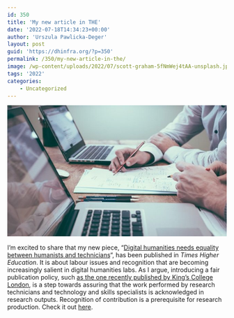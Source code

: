 ```yaml
---
id: 350
title: 'My new article in THE'
date: '2022-07-18T14:34:23+00:00'
author: 'Urszula Pawlicka-Deger'
layout: post
guid: 'https://dhinfra.org/?p=350'
permalink: /350/my-new-article-in-the/
image: /wp-content/uploads/2022/07/scott-graham-5fNmWej4tAA-unsplash.jpg
tags: '2022'
categories:
    - Uncategorized
---
```


<img src="/wp-content/2022/350.jpg"  width="700" height="300">

I’m excited to share that my new piece, “[Digital humanities needs equality between humanists and technicians](https://www.timeshighereducation.com/blog/digital-humanities-needs-equality-between-humanists-and-technicians)“, has been published in *Times Higher Education*. It is about labour issues and recognition that are becoming increasingly salient in digital humanities labs. As I argue, introducing a fair publication policy, such [as the one recently published by King’s College London](https://www.kcl.ac.uk/governancezone/research/fair-publication-policy), is a step towards assuring that the work performed by research technicians and technology and skills specialists is acknowledged in research outputs. Recognition of contribution is a prerequisite for research production. Check it out [here](https://www.timeshighereducation.com/blog/digital-humanities-needs-equality-between-humanists-and-technicians).